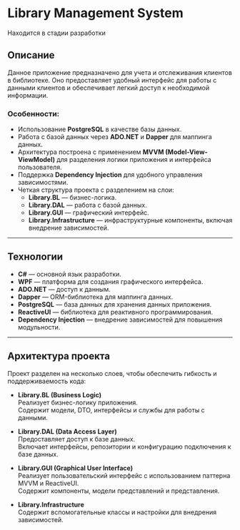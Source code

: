 # Library Management System
Находится в стадии разработки

## Описание
Данное приложение предназначено для учета и отслеживания клиентов в библиотеке. Оно предоставляет удобный интерфейс для работы с данными клиентов и обеспечивает легкий доступ к необходимой информации.

### Особенности:
- Использование **PostgreSQL** в качестве базы данных.
- Работа с базой данных через **ADO.NET** и **Dapper** для маппинга данных.
- Архитектура построена с применением **MVVM (Model-View-ViewModel)** для разделения логики приложения и интерфейса пользователя.
- Поддержка **Dependency Injection** для удобного управления зависимостями.
- Четкая структура проекта с разделением на слои:
  - **Library.BL** — бизнес-логика.
  - **Library.DAL** — работа с базой данных.
  - **Library.GUI** — графический интерфейс.
  - **Library.Infrastructure** — инфраструктурные компоненты, включая внедрение зависимостей.

---

## Технологии
- **C#** — основной язык разработки.
- **WPF** — платформа для создания графического интерфейса.
- **ADO.NET** — доступ к данным.
- **Dapper** — ORM-библиотека для маппинга данных.
- **PostgreSQL** — база данных для хранения данных приложения.
- **ReactiveUI** — библиотека для реактивного программирования.
- **Dependency Injection** — внедрение зависимостей для повышения модульности.

---

## Архитектура проекта
Проект разделен на несколько слоев, чтобы обеспечить гибкость и поддерживаемость кода:
- **Library.BL (Business Logic)**  
  Реализует бизнес-логику приложения.  
  Содержит модели, DTO, интерфейсы и службы для работы с данными.
  
- **Library.DAL (Data Access Layer)**  
  Предоставляет доступ к базе данных.  
  Включает интерфейсы, репозитории и конфигурацию подключения к базе данных.

- **Library.GUI (Graphical User Interface)**  
  Реализует пользовательский интерфейс с использованием паттерна MVVM и ReactiveUI.  
  Содержит компоненты, модели представлений и представления.

- **Library.Infrastructure**  
  Содержит вспомогательные классы и настройки для внедрения зависимостей.





